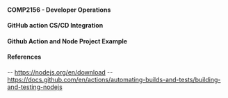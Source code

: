 #### COMP2156 - Developer Operations

#### GitHub action CS/CD Integration

#### Github Action and Node Project Example

#### References

-- https://nodejs.org/en/download
-- https://docs.github.com/en/actions/automating-builds-and-tests/building-and-testing-nodejs

